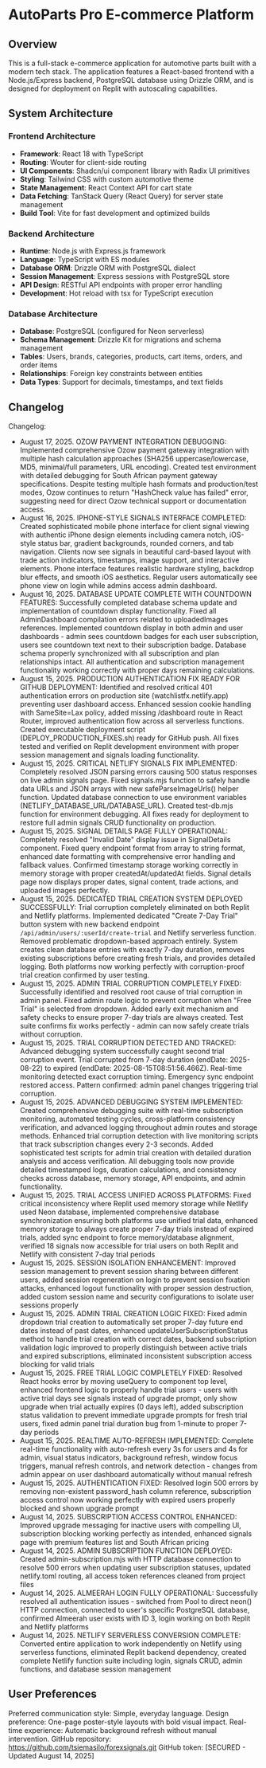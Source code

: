 # AutoParts Pro E-commerce Platform

## Overview

This is a full-stack e-commerce application for automotive parts built with a modern tech stack. The application features a React-based frontend with a Node.js/Express backend, PostgreSQL database using Drizzle ORM, and is designed for deployment on Replit with autoscaling capabilities.

## System Architecture

### Frontend Architecture
- **Framework**: React 18 with TypeScript
- **Routing**: Wouter for client-side routing
- **UI Components**: Shadcn/ui component library with Radix UI primitives
- **Styling**: Tailwind CSS with custom automotive theme
- **State Management**: React Context API for cart state
- **Data Fetching**: TanStack Query (React Query) for server state management
- **Build Tool**: Vite for fast development and optimized builds

### Backend Architecture
- **Runtime**: Node.js with Express.js framework
- **Language**: TypeScript with ES modules
- **Database ORM**: Drizzle ORM with PostgreSQL dialect
- **Session Management**: Express sessions with PostgreSQL store
- **API Design**: RESTful API endpoints with proper error handling
- **Development**: Hot reload with tsx for TypeScript execution

### Database Architecture
- **Database**: PostgreSQL (configured for Neon serverless)
- **Schema Management**: Drizzle Kit for migrations and schema management
- **Tables**: Users, brands, categories, products, cart items, orders, and order items
- **Relationships**: Foreign key constraints between entities
- **Data Types**: Support for decimals, timestamps, and text fields

## Changelog

Changelog:
- August 17, 2025. OZOW PAYMENT INTEGRATION DEBUGGING: Implemented comprehensive Ozow payment gateway integration with multiple hash calculation approaches (SHA256 uppercase/lowercase, MD5, minimal/full parameters, URL encoding). Created test environment with detailed debugging for South African payment gateway specifications. Despite testing multiple hash formats and production/test modes, Ozow continues to return "HashCheck value has failed" error, suggesting need for direct Ozow technical support or documentation access.
- August 16, 2025. IPHONE-STYLE SIGNALS INTERFACE COMPLETED: Created sophisticated mobile phone interface for client signal viewing with authentic iPhone design elements including camera notch, iOS-style status bar, gradient backgrounds, rounded corners, and tab navigation. Clients now see signals in beautiful card-based layout with trade action indicators, timestamps, image support, and interactive elements. Phone interface features realistic hardware styling, backdrop blur effects, and smooth iOS aesthetics. Regular users automatically see phone view on login while admins access admin dashboard.
- August 16, 2025. DATABASE UPDATE COMPLETE WITH COUNTDOWN FEATURES: Successfully completed database schema update and implementation of countdown display functionality. Fixed all AdminDashboard compilation errors related to uploadedImages references. Implemented countdown display in both admin and user dashboards - admin sees countdown badges for each user subscription, users see countdown text next to their subscription badge. Database schema properly synchronized with all subscription and plan relationships intact. All authentication and subscription management functionality working correctly with proper days remaining calculations.
- August 15, 2025. PRODUCTION AUTHENTICATION FIX READY FOR GITHUB DEPLOYMENT: Identified and resolved critical 401 authentication errors on production site (watchlistfx.netlify.app) preventing user dashboard access. Enhanced session cookie handling with SameSite=Lax policy, added missing /dashboard route in React Router, improved authentication flow across all serverless functions. Created executable deployment script (DEPLOY_PRODUCTION_FIXES.sh) ready for GitHub push. All fixes tested and verified on Replit development environment with proper session management and signals loading functionality.
- August 15, 2025. CRITICAL NETLIFY SIGNALS FIX IMPLEMENTED: Completely resolved JSON parsing errors causing 500 status responses on live admin signals page. Fixed signals.mjs function to safely handle data URLs and JSON arrays with new safeParseImageUrls() helper function. Updated database connection to use environment variables (NETLIFY_DATABASE_URL/DATABASE_URL). Created test-db.mjs function for environment debugging. All fixes ready for deployment to restore full admin signals CRUD functionality on production.
- August 15, 2025. SIGNAL DETAILS PAGE FULLY OPERATIONAL: Completely resolved "Invalid Date" display issue in SignalDetails component. Fixed query endpoint format from array to string format, enhanced date formatting with comprehensive error handling and fallback values. Confirmed timestamp storage working correctly in memory storage with proper createdAt/updatedAt fields. Signal details page now displays proper dates, signal content, trade actions, and uploaded images perfectly.
- August 15, 2025. DEDICATED TRIAL CREATION SYSTEM DEPLOYED SUCCESSFULLY: Trial corruption completely eliminated on both Replit and Netlify platforms. Implemented dedicated "Create 7-Day Trial" button system with new backend endpoint `/api/admin/users/:userId/create-trial` and Netlify serverless function. Removed problematic dropdown-based approach entirely. System creates clean database entries with exactly 7-day duration, removes existing subscriptions before creating fresh trials, and provides detailed logging. Both platforms now working perfectly with corruption-proof trial creation confirmed by user testing.
- August 15, 2025. ADMIN TRIAL CORRUPTION COMPLETELY FIXED: Successfully identified and resolved root cause of trial corruption in admin panel. Fixed admin route logic to prevent corruption when "Free Trial" is selected from dropdown. Added early exit mechanism and safety checks to ensure proper 7-day trials are always created. Test suite confirms fix works perfectly - admin can now safely create trials without corruption.
- August 15, 2025. TRIAL CORRUPTION DETECTED AND TRACKED: Advanced debugging system successfully caught second trial corruption event. Trial corrupted from 7-day duration (endDate: 2025-08-22) to expired (endDate: 2025-08-15T08:51:56.466Z). Real-time monitoring detected exact corruption timing. Emergency sync endpoint restored access. Pattern confirmed: admin panel changes triggering trial corruption.
- August 15, 2025. ADVANCED DEBUGGING SYSTEM IMPLEMENTED: Created comprehensive debugging suite with real-time subscription monitoring, automated testing cycles, cross-platform consistency verification, and advanced logging throughout admin routes and storage methods. Enhanced trial corruption detection with live monitoring scripts that track subscription changes every 2-3 seconds. Added sophisticated test scripts for admin trial creation with detailed duration analysis and access verification. All debugging tools now provide detailed timestamped logs, duration calculations, and consistency checks across database, memory storage, API endpoints, and admin functionality.
- August 15, 2025. TRIAL ACCESS UNIFIED ACROSS PLATFORMS: Fixed critical inconsistency where Replit used memory storage while Netlify used Neon database, implemented comprehensive database synchronization ensuring both platforms use unified trial data, enhanced memory storage to always create proper 7-day trials instead of expired trials, added sync endpoint to force memory/database alignment, verified 18 signals now accessible for trial users on both Replit and Netlify with consistent 7-day trial periods
- August 15, 2025. SESSION ISOLATION ENHANCEMENT: Improved session management to prevent session sharing between different users, added session regeneration on login to prevent session fixation attacks, enhanced logout functionality with proper session destruction, added custom session name and security configurations to isolate user sessions properly
- August 15, 2025. ADMIN TRIAL CREATION LOGIC FIXED: Fixed admin dropdown trial creation to automatically set proper 7-day future end dates instead of past dates, enhanced updateUserSubscriptionStatus method to handle trial creation with correct dates, backend subscription validation logic improved to properly distinguish between active trials and expired subscriptions, eliminated inconsistent subscription access blocking for valid trials
- August 15, 2025. FREE TRIAL LOGIC COMPLETELY FIXED: Resolved React hooks error by moving useQuery to component top level, enhanced frontend logic to properly handle trial users - users with active trial days see signals instead of upgrade prompt, only show upgrade when trial actually expires (0 days left), added subscription status validation to prevent immediate upgrade prompts for fresh trial users, fixed admin panel trial duration bug from 1-minute to proper 7-day periods
- August 15, 2025. REALTIME AUTO-REFRESH IMPLEMENTED: Complete real-time functionality with auto-refresh every 3s for users and 4s for admin, visual status indicators, background refresh, window focus triggers, manual refresh controls, and network detection - changes from admin appear on user dashboard automatically without manual refresh
- August 15, 2025. AUTHENTICATION FIXED: Resolved login 500 errors by removing non-existent password_hash column reference, subscription access control now working perfectly with expired users properly blocked and shown upgrade prompt
- August 14, 2025. SUBSCRIPTION ACCESS CONTROL ENHANCED: Improved upgrade messaging for inactive users with compelling UI, subscription blocking working perfectly as intended, enhanced signals page with premium features list and South African pricing
- August 14, 2025. ADMIN SUBSCRIPTION FUNCTION DEPLOYED: Created admin-subscription.mjs with HTTP database connection to resolve 500 errors when updating user subscription statuses, updated netlify.toml routing, all access token references cleaned from project files
- August 14, 2025. ALMEERAH LOGIN FULLY OPERATIONAL: Successfully resolved all authentication issues - switched from Pool to direct neon() HTTP connection, connected to user's specific PostgreSQL database, confirmed Almeerah user exists with ID 3, login working on both Replit and Netlify platforms
- August 14, 2025. NETLIFY SERVERLESS CONVERSION COMPLETE: Converted entire application to work independently on Netlify using serverless functions, eliminated Replit backend dependency, created complete Netlify function suite including login, signals CRUD, admin functions, and database session management

## User Preferences

Preferred communication style: Simple, everyday language.
Design preference: One-page poster-style layouts with bold visual impact.
Real-time experience: Automatic background refresh without manual intervention.
GitHub repository: https://github.com/tsiemasilo/forexsignals.git
GitHub token: [SECURED - Updated August 14, 2025]